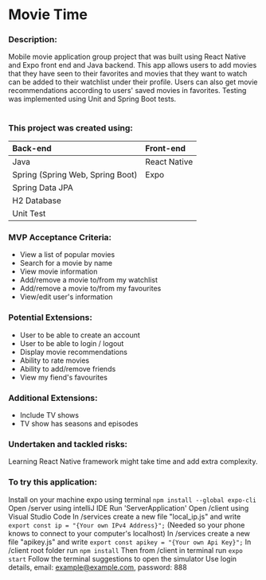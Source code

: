 # Movie Time

### Description:
Mobile movie application group project that was built using React Native and Expo front end and Java backend. This app allows users to add movies that they have seen to their favorites and movies that they want to watch can be added to their watchlist under their profile. Users can also get movie recommendations according to users' saved movies in favorites. Testing was implemented using Unit and Spring Boot tests.
#

### This project was created using: 
| Back-end | Front-end |
| :------- | :-------- |
| Java | React Native |
| Spring (Spring Web, Spring Boot) | Expo |
| Spring Data JPA |
| H2 Database |
| Unit Test |


### MVP Acceptance Criteria:
* View a list of popular movies
* Search for a movie by name
* View movie information
* Add/remove a movie to/from my watchlist
* Add/remove a movie to/from my favourites
* View/edit user's information

### Potential Extensions:
* User to be able to create an account
* User to be able to login / logout
* Display movie recommendations
* Ability to rate movies
* Ability to add/remove friends
* View my fiend's favourites

### Additional Extensions:
* Include TV shows
* TV show has seasons and episodes

### Undertaken and tackled risks:
Learning React Native framework might take time and add extra complexity.

### To try this application:
Install on your machine expo using terminal `npm install --global expo-cli`
Open /server using intelliJ IDE
Run 'ServerApplication'
Open /client using Visual Studio Code
In /services create a new file "local_ip.js" and write `export const ip = "{Your own IPv4 Address}";` (Needed so your phone knows to connect to your computer's localhost)
In /services create a new file "apikey.js" and write `export const apikey = "{Your own Api Key}";`
In /client root folder run `npm install`
Then from /client in terminal run `expo start`
Follow the terminal suggestions to open the simulator
Use login details, email: example@example.com, password: 888